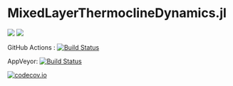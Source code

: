 # MixedLayerThermoclineDynamics.jl

[![](https://img.shields.io/badge/docs-stable-blue.svg)](https://JuliaLang.github.io/Example.jl/stable)
[![](https://img.shields.io/badge/docs-dev-blue.svg)](https://JuliaLang.github.io/Example.jl/dev)

GitHub Actions : [![Build Status](https://github.com/ClimateFluidPhysics-ANU/MixedLayerThermoclineDynamics.jl/workflows/CI/badge.svg)](https://github.com/ClimateFluidPhysics-ANU/MixedLayerThermoclineDynamics.jl/actions?query=workflow%3ACI+branch%3Amaster)

AppVeyor: [![Build Status](https://ci.appveyor.com/api/projects/status/github/ClimateFluidPhysics-ANU/MixedLayerThermoclineDynamics.jl?branch=master&svg=true)](https://ci.appveyor.com/project/tkelman/example-jl/branch/master)

[![codecov.io](http://codecov.io/github/JuliaLang/Example.jl/coverage.svg?branch=master)](http://codecov.io/github/JuliaLang/Example.jl?branch=master)
